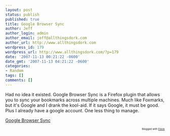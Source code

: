 ```yaml
---
layout: post
status: publish
published: true
title: Google Browser Sync
author: Jeff
author_login: admin
author_email: jeff@allthingsdork.com
author_url: http://www.allthingsdork.com
wordpress_id: 179
wordpress_url: http://www.allthingsdork.com/?p=179
date: '2007-11-13 00:21:22 -0600'
date_gmt: '2007-11-13 04:21:22 -0600'
categories:
- Random
tags: []
comments: []
---
```

<p>Had no idea it existed. Google Browser Sync is a Firefox plugin that allows you to sync your bookmarks across multiple machines. Much like Foxmarks, but it's Google and I drank the kool-aid. If it says Google, it must be good. Plus I already have a google account. One less thing to manage.</p>
<p><a href="http://www.google.com/tools/firefox/browsersync/">Google Browser Sync</a> </p>
<p style="text-align: right; font-size: 8px">Blogged with <a href="http://www.flock.com/blogged-with-flock" title="Flock" target="_new">Flock</a></p></p>
